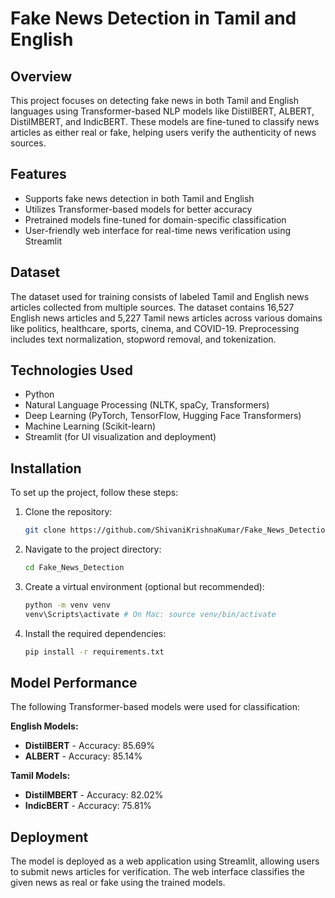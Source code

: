 # Fake News Detection in Tamil and English

## Overview
This project focuses on detecting fake news in both Tamil and English languages using Transformer-based NLP models like DistilBERT, ALBERT, DistilMBERT, and IndicBERT. These models are fine-tuned to classify news articles as either real or fake, helping users verify the authenticity of news sources.

## Features
- Supports fake news detection in both Tamil and English
- Utilizes Transformer-based models for better accuracy
- Pretrained models fine-tuned for domain-specific classification
- User-friendly web interface for real-time news verification using Streamlit

## Dataset
The dataset used for training consists of labeled Tamil and English news articles collected from multiple sources. The dataset contains 16,527 English news articles and 5,227 Tamil news articles across various domains like politics, healthcare, sports, cinema, and COVID-19. Preprocessing includes text normalization, stopword removal, and tokenization.

## Technologies Used
- Python
- Natural Language Processing (NLTK, spaCy, Transformers)
- Deep Learning (PyTorch, TensorFlow, Hugging Face Transformers)
- Machine Learning (Scikit-learn)
- Streamlit (for UI visualization and deployment)

## Installation
To set up the project, follow these steps:

1. Clone the repository:
   ```sh
   git clone https://github.com/ShivaniKrishnaKumar/Fake_News_Detection.git
   ```
2. Navigate to the project directory:
   ```sh
   cd Fake_News_Detection
   ```
3. Create a virtual environment (optional but recommended):
   ```sh
   python -m venv venv
   venv\Scripts\activate # On Mac: source venv/bin/activate
   ```
4. Install the required dependencies:
   ```sh
   pip install -r requirements.txt
   ```

## Model Performance
The following Transformer-based models were used for classification:

**English Models:**
- **DistilBERT** - Accuracy: 85.69%
- **ALBERT** - Accuracy: 85.14%

**Tamil Models:**
- **DistilMBERT** - Accuracy: 82.02%
- **IndicBERT** - Accuracy: 75.81%

## Deployment
The model is deployed as a web application using Streamlit, allowing users to submit news articles for verification. The web interface classifies the given news as real or fake using the trained models.
